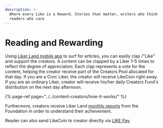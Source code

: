 ```yaml
---
description: >-
  Where every Like is a Reward. Stories that matter, writers who think and
  readers who care
---
```


# Reading and Rewarding

Using [Liker Land mobile app](https://docs.like.co/user-guide/liker-land/liker-land-mobile-app) to surf for articles, you can easily clap /"Like" and support the creators. A content can be clapped by a Liker 1–5 times to reflect the degree of appreciation. Each clap represents a vote for the content, helping the creator receive part of the Creators Pool allocated for that day. If you are a Civic Liker, the creator will receive LikeCoin right away. If you are an ordinary Liker, creator will receive his/her daily Creators Fund's distribution on the next day afternoon.

{% page-ref page="../../content-creators/how-it-works/" %}

Furthermore, creators receive Liker Land [monthly reports](https://docs.like.co/user-guide/faq/monthly-report) from the Foundation in order to understand their achievement.

Reader can also send LikeCoin to creator directly via [LIKE Pay](https://docs.like.co/user-guide/liker-land/like-pay).






